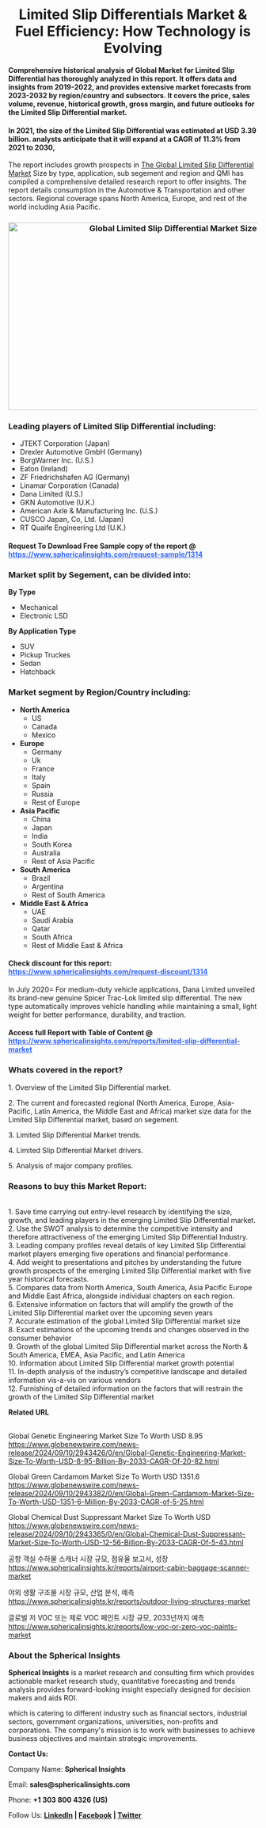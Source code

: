 <h1 style="text-align: center;"><strong>Limited Slip Differentials Market &amp; Fuel Efficiency: How Technology is Evolving</strong></h1>
<p><strong>Comprehensive historical analysis of Global Market for Limited Slip Differential has thoroughly analyzed in this report. It offers data and insights from 2019-2022, and provides extensive market forecasts from 2023-2032 by region/country and subsectors. It covers the price, sales volume, revenue, historical growth, gross margin, and future outlooks for the Limited Slip Differential market.</strong></p>
<h4><strong>In 2021, the size of the Limited Slip Differential was estimated at USD 3.39 billion. analysts anticipate that it will expand at a CAGR of 11.3% from 2021 to 2030,</strong></h4>
<p>The report includes growth prospects in <a href="https://www.sphericalinsights.com/reports/limited-slip-differential-marke" target="_blank">The Global Limited Slip Differential Market</a> Size by type, application, sub segement and region and QMI has compiled a comprehensive detailed research report to offer insights. The report details consumption in the Automotive &amp; Transportation and other sectors. Regional coverage spans North America, Europe, and rest of the world including Asia Pacific.</p>
<h3 style="text-align: center;"><strong><img src="https://www.sphericalinsights.com/images/rd/limited-slip-differential-market.png" alt="Global Limited Slip Differential Market Size" width="650" height="379" /></strong></h3>
<h3><strong>Leading players of Limited Slip Differential including:</strong></h3>
<ul>
<li>JTEKT Corporation (Japan)</li>
<li>Drexler Automotive GmbH (Germany)</li>
<li>BorgWarner Inc. (U.S.)</li>
<li>Eaton (Ireland)</li>
<li>ZF Friedrichshafen AG (Germany)</li>
<li>Linamar Corporation (Canada)</li>
<li>Dana Limited (U.S.)</li>
<li>GKN Automotive (U.K.)</li>
<li>American Axle &amp; Manufacturing Inc. (U.S.)</li>
<li>CUSCO Japan, Co, Ltd. (Japan)</li>
<li>RT Quaife Engineering Ltd (U.K.)</li>
</ul>
<h4>Request To Download Free Sample copy of the report @ <span style="color: #3366ff;"><a style="color: #3366ff;" href="https://www.sphericalinsights.com/request-sample/1314" target="_blank">https://www.sphericalinsights.com/request-sample/1314</a></span></h4>
<h3><strong>Market split by Segement, can be divided into:</strong></h3>
<p><strong>By Type</strong></p>
<ul>
<li>Mechanical</li>
<li>Electronic LSD</li>
</ul>
<p><strong>By Application Type</strong></p>
<ul>
<li>SUV</li>
<li>Pickup Truckes</li>
<li>Sedan</li>
<li>Hatchback</li>
</ul>
<h3><strong>Market segment by Region/Country including:</strong></h3>
<ul>
<li><strong>North America</strong>
<ul>
<li>US</li>
<li>Canada</li>
<li>Mexico</li>
</ul>
</li>
<li><strong>Europe</strong>
<ul>
<li>Germany</li>
<li>Uk</li>
<li>France</li>
<li>Italy</li>
<li>Spain</li>
<li>Russia</li>
<li>Rest of Europe</li>
</ul>
</li>
<li><strong>Asia Pacific</strong>
<ul>
<li>China</li>
<li>Japan</li>
<li>India</li>
<li>South Korea</li>
<li>Australia</li>
<li>Rest of Asia Pacific</li>
</ul>
</li>
<li><strong>South America</strong>
<ul>
<li>Brazil</li>
<li>Argentina</li>
<li>Rest of South America</li>
</ul>
</li>
<li><strong>Middle East &amp; Africa</strong>
<ul>
<li>UAE</li>
<li>Saudi Arabia</li>
<li>Qatar</li>
<li>South Africa</li>
<li>Rest of Middle East &amp; Africa</li>
</ul>
</li>
</ul>
<h4>Check discount for this report: <span style="color: #3366ff;"><a style="color: #3366ff;" href="https://www.sphericalinsights.com/request-sample/1314" target="_blank">https://www.sphericalinsights.com/request-discount/1314</a></span></h4>
<p>In July 2020= For medium-duty vehicle applications, Dana Limited unveiled its brand-new genuine Spicer Trac-Lok limited slip differential. The new type automatically improves vehicle handling while maintaining a small, light weight for better performance, durability, and traction.</p>
<h4>Access full Report with Table of Content @ <span style="color: #3366ff;"><a style="color: #3366ff;" href="https://www.sphericalinsights.com/reports/limited-slip-differential-marke" target="_blank">https://www.sphericalinsights.com/reports/limited-slip-differential-market</a></span></h4>
<h3><strong>Whats covered in the report?</strong></h3>
<p>1. Overview of the Limited Slip Differential market.</p>
<p>2. The current and forecasted regional (North America, Europe, Asia-Pacific, Latin America, the Middle East and Africa) market size data for the Limited Slip Differential market, based on segement.</p>
<p>3. Limited Slip Differential Market trends.</p>
<p>4. Limited Slip Differential Market drivers.</p>
<p>5. Analysis of major company profiles.</p>
<h3><strong>Reasons to buy this Market Report:</strong></h3>
<p><br /> 1. Save time carrying out entry-level research by identifying the size, growth, and leading players in the emerging Limited Slip Differential market.<br /> 2. Use the SWOT analysis to determine the competitive intensity and therefore attractiveness of the emerging Limited Slip Differential Industry.<br /> 3. Leading company profiles reveal details of key Limited Slip Differential market players emerging five operations and financial performance.<br /> 4. Add weight to presentations and pitches by understanding the future growth prospects of the emerging Limited Slip Differential market with five year historical forecasts.<br /> 5. Compares data from North America, South America, Asia Pacific Europe and Middle East Africa, alongside individual chapters on each region.<br /> 6. Extensive information on factors that will amplify the growth of the Limited Slip Differential market over the upcoming seven years<br /> 7. Accurate estimation of the global Limited Slip Differential market size <br /> 8. Exact estimations of the upcoming trends and changes observed in the consumer behavior <br /> 9. Growth of the global Limited Slip Differential market across the North &amp; South America, EMEA, Asia Pacific, and Latin America<br /> 10. Information about Limited Slip Differential market growth potential<br /> 11. In-depth analysis of the industry&rsquo;s competitive landscape and detailed information vis-a-vis on various vendors<br /> 12. Furnishing of detailed information on the factors that will restrain the growth of the Limited Slip Differential market</p>
<p><strong>Related URL</strong></p>
<p><br />Global Genetic Engineering Market Size To Worth USD 8.95<br /><a href="https://www.globenewswire.com/news-release/2024/09/10/2943426/0/en/Global-Genetic-Engineering-Market-Size-To-Worth-USD-8-95-Billion-By-2033-CAGR-Of-20-82.html">https://www.globenewswire.com/news-release/2024/09/10/2943426/0/en/Global-Genetic-Engineering-Market-Size-To-Worth-USD-8-95-Billion-By-2033-CAGR-Of-20-82.html</a>&nbsp;</p>
<p>Global Green Cardamom Market Size To Worth USD 1351.6&nbsp;<br /><a href="https://www.globenewswire.com/news-release/2024/09/10/2943382/0/en/Global-Green-Cardamom-Market-Size-To-Worth-USD-1351-6-Million-By-2033-CAGR-of-5-25.html">https://www.globenewswire.com/news-release/2024/09/10/2943382/0/en/Global-Green-Cardamom-Market-Size-To-Worth-USD-1351-6-Million-By-2033-CAGR-of-5-25.html</a>&nbsp;</p>
<p>Global Chemical Dust Suppressant Market Size To Worth USD<br /><a href="https://www.globenewswire.com/news-release/2024/09/10/2943365/0/en/Global-Chemical-Dust-Suppressant-Market-Size-To-Worth-USD-12-56-Billion-By-2033-CAGR-Of-5-43.html">https://www.globenewswire.com/news-release/2024/09/10/2943365/0/en/Global-Chemical-Dust-Suppressant-Market-Size-To-Worth-USD-12-56-Billion-By-2033-CAGR-Of-5-43.html</a>&nbsp;</p>
<p>공항 객실 수하물 스캐너 시장 규모, 점유율 보고서, 성장&nbsp;<br /><a href="https://www.sphericalinsights.kr/reports/airport-cabin-baggage-scanner-market">https://www.sphericalinsights.kr/reports/airport-cabin-baggage-scanner-market</a>&nbsp;</p>
<p>야외 생활 구조물 시장 규모, 산업 분석, 예측<br /><a href="https://www.sphericalinsights.kr/reports/outdoor-living-structures-market">https://www.sphericalinsights.kr/reports/outdoor-living-structures-market</a>&nbsp;</p>
<p>글로벌 저 VOC 또는 제로 VOC 페인트 시장 규모, 2033년까지 예측<br /><a href="https://www.sphericalinsights.kr/reports/low-voc-or-zero-voc-paints-market">https://www.sphericalinsights.kr/reports/low-voc-or-zero-voc-paints-market</a>&nbsp;</p>
<h3><strong>About the Spherical Insights</strong></h3>
<p><strong>Spherical Insights</strong> is a market research and consulting firm which provides actionable market research study, quantitative forecasting and trends analysis provides forward-looking insight especially designed for decision makers and aids ROI.</p>
<p>which is catering to different industry such as financial sectors, industrial sectors, government organizations, universities, non-profits and corporations. The company's mission is to work with businesses to achieve business objectives and maintain strategic improvements.</p>
<p><strong>Contact Us:</strong></p>
<p>Company Name: <strong>Spherical Insights</strong></p>
<p>Email: <strong>sales@sphericalinsights.com</strong></p>
<p>Phone: <strong>+1 303 800 4326 (US)</strong></p>
<p>Follow Us: <strong><a href="https://www.linkedin.com/company/spherical-insight/"><u>LinkedIn</u></a> | <a href="https://www.facebook.com/sphericalinsights22"><u>Facebook</u></a> | <a href="https://twitter.com/SInsights_US"><u>Twitter</u></a></strong></p>
<p>&nbsp;</p>

